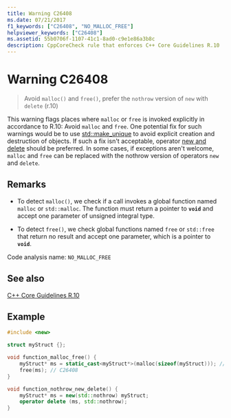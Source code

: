 ```yaml
---
title: Warning C26408
ms.date: 07/21/2017
f1_keywords: ["C26408", "NO_MALLOC_FREE"]
helpviewer_keywords: ["C26408"]
ms.assetid: 55b0706f-1107-41c1-8ad0-c9e1e86a3b8c
description: CppCoreCheck rule that enforces C++ Core Guidelines R.10
---
```

# Warning C26408

> Avoid `malloc()` and `free()`, prefer the `nothrow` version of `new` with `delete` (r.10)

This warning flags places where `malloc` or `free` is invoked explicitly in accordance to R.10: Avoid `malloc` and `free`. One potential fix for such warnings would be to use [std::make_unique](../standard-library/memory-functions.md#make_unique) to avoid explicit creation and destruction of objects. If such a fix isn't acceptable, operator [new and delete](../cpp/new-and-delete-operators.md) should be preferred. In some cases, if exceptions aren't welcome, `malloc` and `free` can be replaced with the nothrow version of operators `new` and `delete`.

## Remarks

- To detect `malloc()`, we check if a call invokes a global function named `malloc` or `std::malloc`. The function must return a pointer to **`void`** and accept one parameter of unsigned integral type.

- To detect `free()`, we check global functions named `free` or `std::free` that return no result and accept one parameter, which is a pointer to **`void`**.

Code analysis name: `NO_MALLOC_FREE`

## See also

[C++ Core Guidelines R.10](https://github.com/isocpp/CppCoreGuidelines/blob/master/CppCoreGuidelines.md#r10-avoid-malloc-and-free)

## Example

```cpp
#include <new>

struct myStruct {};

void function_malloc_free() {
    myStruct* ms = static_cast<myStruct*>(malloc(sizeof(myStruct))); // C26408
    free(ms); // C26408
}

void function_nothrow_new_delete() {
    myStruct* ms = new(std::nothrow) myStruct;
    operator delete (ms, std::nothrow);
}
```
